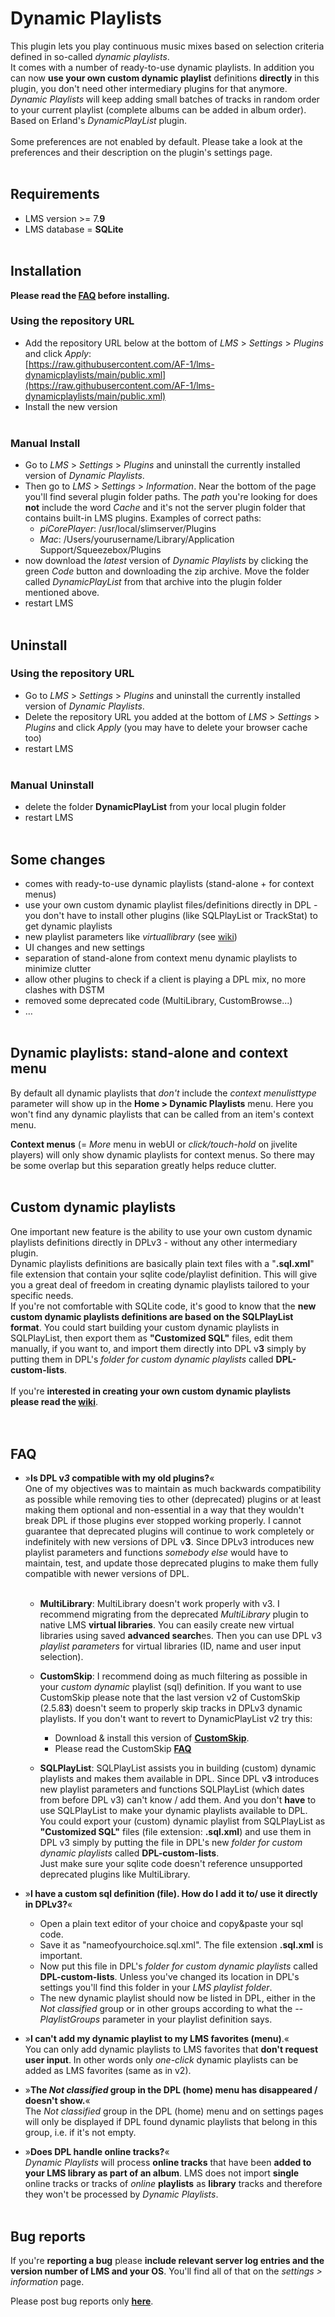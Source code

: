 Dynamic Playlists
====

This plugin lets you play continuous music mixes based on selection criteria defined in so-called <i>dynamic playlists</i>.<br>
It comes with a number of ready-to-use dynamic playlists. In addition you can now <b>use your own custom dynamic playlist</b> definitions <b>directly</b> in this plugin, you don't need other intermediary plugins for that anymore.<br>*Dynamic Playlists* will keep adding small batches of tracks in random order to your current playlist (complete albums can be added in album order). Based on Erland's <i>DynamicPlayList</i> plugin.<br><br>
Some preferences are not enabled by default. Please take a look at the preferences and their description on the plugin's settings page.
<br><br>

## Requirements

- LMS version >= 7.**9**
- LMS database = **SQLite**
<br><br>

## Installation
**Please read the [FAQ](https://github.com/AF-1/lms-dynamicplaylists#faq) before installing.**<br>

### Using the repository URL

- Add the repository URL below at the bottom of *LMS* > *Settings* > *Plugins* and click *Apply*:<br>
[https://raw.githubusercontent.com/AF-1/lms-dynamicplaylists/main/public.xml](https://raw.githubusercontent.com/AF-1/lms-dynamicplaylists/main/public.xml)
- Install the new version
<br><br>

### Manual Install

- Go to *LMS* > *Settings* > *Plugins* and uninstall the currently installed version of *Dynamic Playlists*.
- Then go to *LMS* > *Settings* > *Information*. Near the bottom of the page you'll find several plugin folder paths. The *path* you're looking for does **not** include the word *Cache* and it's not the server plugin folder that contains built-in LMS plugins. Examples of correct paths:
    - *piCorePlayer*: /usr/local/slimserver/Plugins
    - *Mac*: /Users/yourusername/Library/Application Support/Squeezebox/Plugins
- now download the *latest* version of *Dynamic Playlists* by clicking the green *Code* button and downloading the zip archive. Move the folder called *DynamicPlayList* from that archive into the plugin folder mentioned above.
- restart LMS
<br><br>

## Uninstall

### Using the repository URL

- Go to *LMS* > *Settings* > *Plugins* and uninstall the currently installed version of *Dynamic Playlists*.
- Delete the repository URL you added at the bottom of *LMS* > *Settings* > *Plugins* and click *Apply* (you may have to delete your browser cache too)
- restart LMS
<br><br>

### Manual Uninstall

- delete the folder **DynamicPlayList** from your local plugin folder
- restart LMS
<br><br>


## Some changes<br>
- comes with ready-to-use dynamic playlists (stand-alone + for context menus)
- use your own custom dynamic playlist files/definitions directly in DPL - you don't have to install other plugins (like SQLPlayList or TrackStat) to get dynamic playlists
- new playlist parameters like <i>virtuallibrary</i> (see [wiki](https://github.com/AF-1/lms-dynamicplaylists/wiki/DPL-playlist-format))
- UI changes and new settings
- separation of stand-alone from context menu dynamic playlists to minimize clutter
- allow other plugins to check if a client is playing a DPL mix, no more clashes with DSTM
- removed some deprecated code (MultiLibrary, CustomBrowse...)
- …
<br><br>

## Dynamic playlists: stand-alone and context menu
By default all dynamic playlists that *don't* include the *context menulisttype* parameter will show up in the **Home > Dynamic Playlists** menu. Here you won't find any dynamic playlists that can be called from an item's context menu.<br>

**Context menus** (= *More* menu in webUI or *click/touch-hold* on jivelite players) will only show dynamic playlists for context menus. So there may be some overlap but this separation greatly helps reduce clutter.
<br><br>

## Custom dynamic playlists

One important new feature is the ability to use your own custom dynamic playlists definitions directly in DPLv3 - without any other intermediary plugin.<br>
Dynamic playlists definitions are basically plain text files with a "**.sql.xml**" file extension that contain your sqlite code/playlist definition. This will give you a great deal of freedom in creating dynamic playlists tailored to your specific needs.<br>
If you're not comfortable with SQLite code, it's good to know that the **new custom dynamic playlists definitions are based on the SQLPlayList format**. You could start building your custom dynamic playlists in SQLPlayList, then export them as <b>"Customized SQL"</b> files, edit them manually, if you want to, and import them directly into DPL v**3** simply by putting them in DPL's *folder for custom dynamic playlists* called **DPL-custom-lists**.
<br><br>
If you're **interested in creating your own custom dynamic playlists**<br>
**please read the [wiki](https://github.com/AF-1/lms-dynamicplaylists/wiki/DPL-playlist-format)**.
<br><br><br>


## FAQ

- »**Is DPL v*3* compatible with my old plugins?**«<br>
One of my objectives was to maintain as much backwards compatibility as possible while removing ties to other (deprecated) plugins or at least making them optional and non-essential in a way that they wouldn't break DPL if those plugins ever stopped working properly. I cannot guarantee that deprecated plugins will continue to work completely or indefinitely with new versions of DPL v**3**. Since DPLv3 introduces new playlist parameters and functions *somebody else* would have to maintain, test, and update those deprecated plugins to make them fully compatible with newer versions of DPL.
<br><br>
    - **MultiLibrary**: MultiLibrary doesn't work properly with v3. I recommend migrating from the deprecated *MultiLibrary* plugin to native LMS **virtual libraries**. You can easily create new virtual libraries using saved **advanced search**es. Then you can use DPL v3 *playlist parameters* for virtual libraries (ID, name and user input selection).<br>

    - **CustomSkip**: I recommend doing as much filtering as possible in your <i>custom dynamic</i> playlist (sql) definition. If you want to use CustomSkip please note that the last version v2 of CustomSkip (2.5.8**3**) doesn't seem to properly skip tracks in DPLv3 dynamic playlists. If you don't want to revert to DynamicPlayList v2 try this:<br>
        - Download & install this version of [**CustomSkip**](https://github.com/AF-1/lms-customskip).
        - Please read the CustomSkip [**FAQ**](https://github.com/AF-1/lms-customskip#faq)<br>

    - **SQLPlayList**: SQLPlayList assists you in building (custom) dynamic playlists and makes them available in DPL. Since DPL v**3** introduces new playlist parameters and functions SQLPlayList (which dates from before DPL v3) can't know / add them. And you don't **have** to use SQLPlayList to make your dynamic playlists available to DPL. You could export your (custom) dynamic playlist from SQLPlayList as <b>"Customized SQL"</b> files (file extension: **.sql.xml**) and use them in DPL v3 simply by putting the file in DPL's new *folder for custom dynamic playlists* called **DPL-custom-lists**.<br>Just make sure your sqlite code doesn't reference unsupported deprecated plugins like MultiLibrary.

- »**I have a custom sql definition (file). How do I add it to/ use it directly in DPLv3?**«
    - Open a plain text editor of your choice and copy&paste your sql code.
    - Save it as "nameofyourchoice.sql.xml". The file extension **.sql.xml** is important.
    - Now put this file in DPL's *folder for custom dynamic playlists* called **DPL-custom-lists**. Unless you've changed its location in DPL's settings you'll find this folder in your *LMS playlist folder*.
    - The new dynamic playlist should now be listed in DPL, either in the *Not classified* group or in other groups according to what the *-- PlaylistGroups* parameter in your playlist definition says.

- »**I can't add my dynamic playlist to my LMS favorites (menu)**.«<br>
You can only add dynamic playlists to LMS favorites that **don't request user input**. In other words only *one-click* dynamic playlists can be added as LMS favorites (same as in v2).

- »**The *Not classified* group in the DPL (home) menu has disappeared / doesn't show.**«<br>
The *Not classified* group in the DPL (home) menu and on settings pages will only be displayed if DPL found dynamic playlists that belong in this group, i.e. if it's not empty.

- »**Does DPL handle online tracks?**«<br>
*Dynamic Playlists* will process **online tracks** that have been **added to your LMS library as part of an album**. LMS does not import **single** online tracks or tracks of *online* **playlists** as **library** tracks and therefore they won't be processed by *Dynamic Playlists*.
<br><br>


## Bug reports

If you're **reporting a bug** please **include relevant server log entries and the version number of LMS and your OS**. You'll find all of that on the *settings > information* page.

Please post bug reports only [**here**](https://forums.slimdevices.com/showthread.php?115073-Announce-Dynamic-Playlists-3-(mod)).
